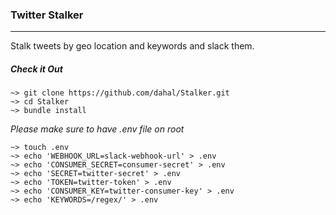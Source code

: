 ### Twitter Stalker
---
Stalk tweets by geo location and keywords and slack them.


##### Check it Out

```
~> git clone https://github.com/dahal/Stalker.git
~> cd Stalker
~> bundle install
```

*Please make sure to have .env file on root*

```
~> touch .env
~> echo 'WEBHOOK_URL=slack-webhook-url' > .env
~> echo 'CONSUMER_SECRET=consumer-secret' > .env
~> echo 'SECRET=twitter-secret' > .env
~> echo 'TOKEN=twitter-token' > .env
~> echo 'CONSUMER_KEY=twitter-consumer-key' > .env
~> echo 'KEYWORDS=/regex/' > .env
```
